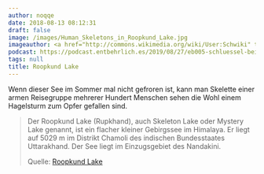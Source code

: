 ```yaml
---
author: noqqe
date: 2018-08-13 08:12:31
draft: false
image: /images/Human_Skeletons_in_Roopkund_Lake.jpg
imageauthor: <a href="http://commons.wikimedia.org/wiki/User:Schwiki" title="User:Schwiki">Schwiki</a>
podcast: https://podcast.entbehrlich.es/2019/08/27/eb005-schluessel-bein-im-wertsackbeutel/
tags: null
title: Roopkund Lake
---
```


Wenn dieser See im Sommer mal nicht gefroren ist, kann man Skelette einer
armen Reisegruppe mehrerer Hundert Menschen sehen die Wohl einem Hagelsturm
zum Opfer gefallen sind.

> Der Roopkund Lake (Rupkhand), auch Skeleton Lake oder Mystery Lake genannt,
> ist ein flacher kleiner Gebirgssee im Himalaya.  Er liegt auf 5029 m im
> Distrikt Chamoli des indischen Bundesstaates Uttarakhand. Der See liegt im
> Einzugsgebiet des Nandakini.
>
> Quelle: [Roopkund Lake](https://de.wikipedia.org/wiki/Roopkund_Lake)